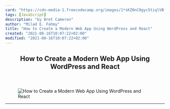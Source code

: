 ```yaml
---
card: "https://cdn-media-1.freecodecamp.org/images/1*sKZ0nC0gyc5tiqlVBfu_uQ.png"
tags: [JavaScript]
description: "by Bret Cameron"
author: "Milad E. Fahmy"
title: "How to Create a Modern Web App Using WordPress and React"
created: "2021-08-16T10:07:22+02:00"
modified: "2021-08-16T10:07:22+02:00"
---
```

<div class="site-wrapper">
<main id="site-main" class="site-main outer">
<div class="inner">
<article class="post-full post tag-javascript tag-wordpress tag-react tag-web-development tag-programming ">
<header class="post-full-header">
<h1 class="post-full-title">How to Create a Modern Web App Using WordPress and React</h1>
</header>
<figure class="post-full-image">
<picture>
<source media="(max-width: 700px)" sizes="1px" srcset="data:image/gif;base64,R0lGODlhAQABAIAAAAAAAP///yH5BAEAAAAALAAAAAABAAEAAAIBRAA7 1w">
<source media="(min-width: 701px)" sizes="(max-width: 800px) 400px,
(max-width: 1170px) 700px,
1400px" srcset="https://cdn-media-1.freecodecamp.org/images/1*sKZ0nC0gyc5tiqlVBfu_uQ.png 300w,
https://cdn-media-1.freecodecamp.org/images/1*sKZ0nC0gyc5tiqlVBfu_uQ.png 600w,
https://cdn-media-1.freecodecamp.org/images/1*sKZ0nC0gyc5tiqlVBfu_uQ.png 1000w,
https://cdn-media-1.freecodecamp.org/images/1*sKZ0nC0gyc5tiqlVBfu_uQ.png 2000w">
<img onerror="this.style.display='none'" src="https://cdn-media-1.freecodecamp.org/images/1*sKZ0nC0gyc5tiqlVBfu_uQ.png" alt="How to Create a Modern Web App Using WordPress and React">
</picture>
</figure>
<section class="post-full-content">
<div class="post-content medium-migrated-article">
</div>
<hr>
</section>
</article>
</div>
</main>
</div>
<!-- Google Tag Manager (noscript) -->
<!-- End Google Tag Manager (noscript) -->
